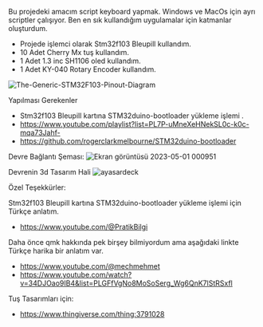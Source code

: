 Bu projedeki amacım script keyboard yapmak. Windows ve MacOs için ayrı scriptler çalışıyor. Ben en sık kullandığım uygulamalar için katmanlar oluşturdum. 

* Projede işlemci olarak Stm32f103 Bleupill kullandım.
* 10 Adet Cherry Mx tuş kullandım.
* 1 Adet 1.3 inc SH1106 oled kullandım. 
* 1 Adet KY-040 Rotary Encoder kullandım.
 
![The-Generic-STM32F103-Pinout-Diagram](https://user-images.githubusercontent.com/45915186/235376189-7f1069e6-999c-43a2-83a8-78a738596fb1.jpg)

Yapılması Gerekenler
* Stm32f103 Bleupill kartına STM32duino-bootloader yükleme işlemi .
* https://www.youtube.com/playlist?list=PL7P-uMneXeHNekSL0c-k0c-mqa73Jahf-
* https://github.com/rogerclarkmelbourne/STM32duino-bootloader

Devre Bağlantı Şeması:
![Ekran görüntüsü 2023-05-01 000951](https://user-images.githubusercontent.com/45915186/235377664-d0c00ef3-77f7-4819-a639-9df0a0ae2cc8.png)

Devrenin 3d Tasarım Hali
![ayasardeck](https://user-images.githubusercontent.com/45915186/235376107-9c35b5c9-6a7c-4af4-b591-2600f453b340.PNG)


Özel Teşekkürler:

Stm32f103 Bleupill kartına STM32duino-bootloader yükleme işlemi için Türkçe anlatım.
* https://www.youtube.com/@PratikBilgi


Daha önce qmk hakkında pek birşey bilmiyordum ama aşağıdaki linkte Türkçe harika bir anlatım var.
* https://www.youtube.com/@mechmehmet
* https://www.youtube.com/watch?v=34DJOao9IB4&list=PLGFfVgNo8MoSoSerg_Wg6QnK7lStRSxfl

Tuş Tasarımları için: 
* https://www.thingiverse.com/thing:3791028 
